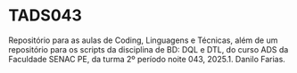 # TADS043
Repositório para as aulas de Coding, Linguagens e Técnicas, além de um repositório para os scripts da disciplina de BD: DQL e DTL, do curso ADS da Faculdade SENAC PE, da turma 2º período noite 043, 2025.1.  Danilo Farias.
